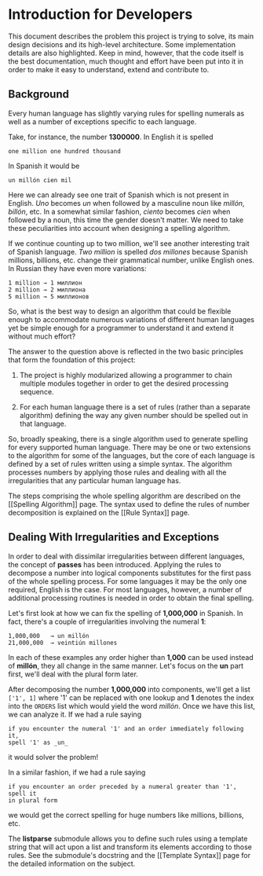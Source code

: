 Introduction for Developers
===========================

This document describes the problem this project is trying to solve, its main
design decisions and its high-level architecture. Some implementation details
are also highlighted. Keep in mind, however, that the code itself is the best
documentation, much thought and effort have been put into it in order to make
it easy to understand, extend and contribute to.


## Background ##

Every human language has slightly varying rules for spelling numerals as well
as a number of exceptions specific to each language.

Take, for instance, the number **1300000**. In English it is spelled

    one million one hundred thousand

In Spanish it would be

    un millón cien mil

Here we can already see one trait of Spanish which is not present in English.
_Uno_ becomes _un_ when followed by a masculine noun like _millón_, _billón_,
etc. In a somewhat similar fashion, _ciento_ becomes _cien_ when followed by a
noun, this time the gender doesn't matter. We need to take these peculiarities
into account when designing a spelling algorithm.

If we continue counting up to two million, we'll see another interesting trait
of Spanish language. _Two million_ is spelled _dos millones_ because Spanish
millions, billions, etc. change their grammatical number, unlike English ones.
In Russian they have even more variations:

    1 million → 1 миллион
    2 million → 2 миллиона
    5 million → 5 миллионов

So, what is the best way to design an algorithm that could be flexible enough
to accommodate numerous variations of different human languages yet be simple
enough for a programmer to understand it and extend it without much effort?

The answer to the question above is reflected in the two basic principles that
form the foundation of this project:

1. The project is highly modularized allowing a programmer to chain multiple
   modules together in order to get the desired processing sequence.

2. For each human language there is a set of rules (rather than a separate
   algorithm) defining the way any given number should be spelled out in that
   language.

So, broadly speaking, there is a single algorithm used to generate spelling for
every supported human language. There may be one or two extensions to the
algorithm for some of the languages, but the core of each language is defined
by a set of rules written using a simple syntax. The algorithm processes
numbers by applying those rules and dealing with all the irregularities that
any particular human language has.

The steps comprising the whole spelling algorithm are described on the
[[Spelling Algorithm]] page. The syntax used to define the rules of number
decomposition is explained on the [[Rule Syntax]] page.


## Dealing With Irregularities and Exceptions ##

In order to deal with dissimilar irregularities between different languages,
the concept of **passes** has been introduced. Applying the rules to decompose
a number into logical components substitutes for the first pass of the whole
spelling process. For some languages it may be the only one required, English
is the case. For most languages, however, a number of additional processing
routines is needed in order to obtain the final spelling.

Let's first look at how we can fix the spelling of **1,000,000** in Spanish. In
fact, there's a couple of irregularities involving the numeral **1**:

    1,000,000   → un millón
    21,000,000  → veintiún millones

In each of these examples any order higher than **1,000** can be used instead
of **millón**, they all change in the same manner. Let's focus on the **un**
part first, we'll deal with the plural form later.

After decomposing the number **1,000,000** into components, we'll get a list
`['1', 1]` where '1' can be replaced with one lookup and **1** denotes the
index into the `ORDERS` list which would yield the word _millón_. Once we have
this list, we can analyze it. If we had a rule saying

    if you encounter the numeral '1' and an order immediately following it,
    spell '1' as _un_

it would solver the problem!

In a similar fashion, if we had a rule saying

    if you encounter an order preceded by a numeral greater than '1', spell it
    in plural form

we would get the correct spelling for huge numbers like millions, billions,
etc.

The **listparse** submodule allows you to define such rules using a template
string that will act upon a list and transform its elements according to those
rules. See the submodule's docstring and the [[Template Syntax]] page for the
detailed information on the subject.
